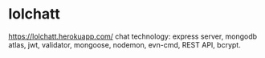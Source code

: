 # lolchatt
https://lolchatt.herokuapp.com/ 
chat technology: express server, mongodb atlas, jwt, validator, mongoose, nodemon, evn-cmd, REST API, bcrypt.
